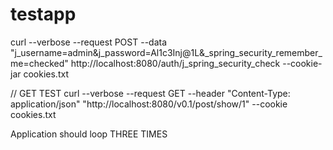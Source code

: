 # testapp

curl --verbose --request POST --data "j_username=admin&j_password=Al1c3Inj@1L&_spring_security_remember_me=checked" http://localhost:8080/auth/j_spring_security_check --cookie-jar cookies.txt

// GET TEST
curl --verbose --request GET --header "Content-Type: application/json" "http://localhost:8080/v0.1/post/show/1" --cookie cookies.txt

Application should loop THREE TIMES 
